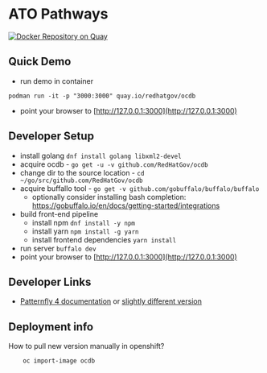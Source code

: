 # ATO Pathways

[![Docker Repository on Quay](https://quay.io/repository/redhatgov/ocdb/status "Docker Repository on Quay")](https://quay.io/repository/redhatgov/ocdb)

## Quick Demo
  * run demo in container
  ```
  podman run -it -p "3000:3000" quay.io/redhatgov/ocdb
  ```
  * point your browser to [http://127.0.0.1:3000](http://127.0.0.1:3000)

## Developer Setup

  * install golang `dnf install golang libxml2-devel`
  * acquire ocdb - `go get -u -v github.com/RedHatGov/ocdb`
  * change dir to the source location - `cd ~/go/src/github.com/RedHatGov/ocdb`
  * acquire buffallo tool - `go get -v github.com/gobuffalo/buffalo/buffalo`
    * optionally consider installing bash completion: https://gobuffalo.io/en/docs/getting-started/integrations
  * build front-end pipeline
    * install npm `dnf install -y npm`
    * install yarn `npm install -g yarn`
    * install frontend dependencies `yarn install`
  * run server `buffalo dev`
  * point your browser to [http://127.0.0.1:3000](http://127.0.0.1:3000)

## Developer Links
  * [Patternfly 4 documentation](https://patternfly-react.surge.sh/) or [slightly different version](https://www.patternfly.org/v4/documentation/react/overview/release-notes)

## Deployment info

How to pull new version manually in openshift?

```
    oc import-image ocdb
```
